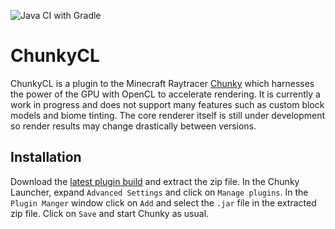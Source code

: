 
![Java CI with Gradle](https://github.com/alexhliu/ChunkyClPlugin/workflows/Java%20CI%20with%20Gradle/badge.svg)

# ChunkyCL
ChunkyCL is a plugin to the Minecraft Raytracer [Chunky](https://github.com/chunky-dev/chunky) which harnesses the power of the GPU with OpenCL to accelerate rendering.
It is currently a work in progress and does not support many features such as custom block models and biome tinting. The core renderer itself is still under development
so render results may change drastically between versions.

## Installation

Download the [latest plugin build](https://github.com/alexhliu/ChunkyClPlugin/actions?query=is%3Asuccess+event%3Apush+branch%3Amaster) and extract the zip file.
In the Chunky Launcher, expand `Advanced Settings` and click on `Manage plugins`. In the `Plugin Manger` window click on `Add` and select the `.jar` file in the extracted
zip file. Click on `Save` and start Chunky as usual.

